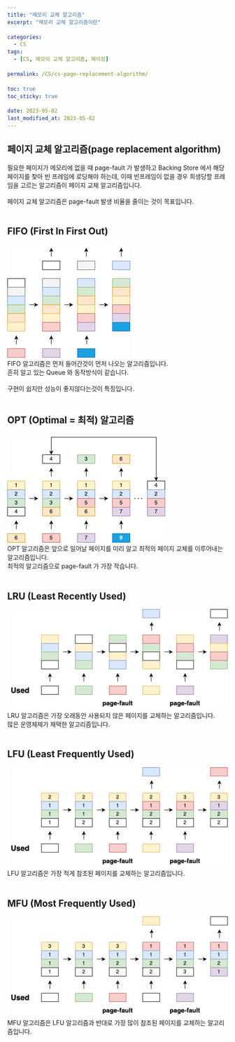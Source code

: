 ```yaml
---
title: "메모리 교체 알고리즘"
excerpt: "메모리 교체 알고리즘이란"

categories:
  - CS
tags:
  - [CS, 메모리 교체 알고리즘, 페이징]

permalink: /CS/cs-page-replacement-algorithm/

toc: true
toc_sticky: true

date: 2023-05-02
last_modified_at: 2023-05-02
---
```


## 페이지 교체 알고리즘(page replacement algorithm)

필요한 페이지가 메모리에 없을 때 page-fault 가 발생하고 Backing Store 에서 해당 페이지를 찾아 빈 프레임에 로딩해야 하는데, 이때 빈프레임이 없을 경우 희생당할 프레임을 고르는 알고리즘이 페이지 교체 알고리즘입니다. <br>
<br>
페이지 교체 알고리즘은 page-fault 발생 비율을 줄이는 것이 목표입니다.<br>
<br>

## FIFO (First In First Out)
![FIFO](/assets/images/posts_img/cs-page-replacement-algorithm/FIFO.png) <br>
FIFO 알고리즘은 먼저 들어간것이 먼저 나오는 알고리즘입니다. <br>
흔히 알고 있는 Queue 와 동작방식이 같습니다. <br>
<br>
구현이 쉽지만 성능이 좋지않다는것이 특징입니다.<br>
<br>

## OPT (Optimal = 최적) 알고리즘 
![OPT](/assets/images/posts_img/cs-page-replacement-algorithm/OPT-Algorithm.png) <br>
OPT 알고리즘은 앞으로 일어날 페이지를 미리 알고 최적의 페이지 교체를 이루어내는 알고리즘입니다.<br>
최적의 알고리즘으로 page-fault 가 가장 작습니다.<br>
<br>

## LRU (Least Recently Used)
![LRU](/assets/images/posts_img/cs-page-replacement-algorithm/LRU.png) <br>
LRU 알고리즘은 가장 오래동안 사용되지 않은 페이지를 교체하는 알고리즘입니다.<br>
많은 운영체제가 채택한 알고리즘입니다.<br>
<br>

## LFU (Least Frequently Used)
![LFU](/assets/images/posts_img/cs-page-replacement-algorithm/LFU.png) <br>
LFU 알고리즘은 가장 적게 참조된 페이지를 교체하는 알고리즘입니다.<br>
<br>

## MFU (Most Frequently Used)
![MFU](/assets/images/posts_img/cs-page-replacement-algorithm/MFU.png) <br>
MFU 알고리즘은 LFU 알고리즘과 반대로 가장 많이 참조된 페이지를 교체하는 알고리즘입니다.<br>
 
